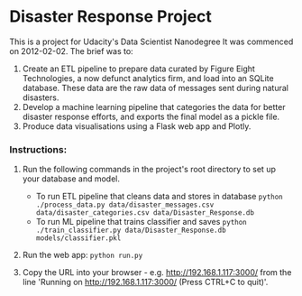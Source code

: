 # Disaster Response Project

This is a project for Udacity's Data Scientist Nanodegree
It was commenced on 2012-02-02. The brief was to:

1. Create an ETL pipeline to prepare data curated by Figure Eight Technologies,
a now defunct analytics firm, and load into an SQLite database. These data are
the raw data of messages sent during natural disasters.
2. Develop a machine learning pipeline that categories the data for better
disaster response efforts, and exports the final model as a pickle file.
3. Produce data visualisations using a Flask web app and Plotly.

### Instructions:
1. Run the following commands in the project's root directory to set up your
database and model.

    - To run ETL pipeline that cleans data and stores in database
        `python ./process_data.py data/disaster_messages.csv
        data/disaster_categories.csv data/Disaster_Response.db`
    - To run ML pipeline that trains classifier and saves
        `python ./train_classifier.py data/Disaster_Response.db
        models/classifier.pkl`

2. Run the web app: `python run.py`

3. Copy the URL into your browser - e.g. http://192.168.1.117:3000/ from
the line 'Running on http://192.168.1.117:3000/ (Press CTRL+C to quit)'. 
